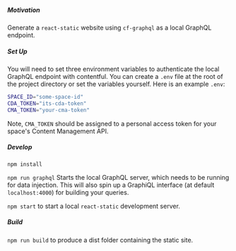 ##### Motivation

Generate a `react-static` website using `cf-graphql` as a local GraphQL endpoint.

##### Set Up

You will need to set three environment variables to authenticate the local GraphQL endpoint with contentful. You can create a `.env` file at the root of the project directory or set the variables yourself. Here is an example `.env`:

```bash
SPACE_ID="some-space-id"
CDA_TOKEN="its-cda-token"
CMA_TOKEN="your-cma-token"
```

Note, `CMA_TOKEN` should be assigned to a personal access token for your space's Content Management API.

##### Develop

`npm install`

`npm run graphql` Starts the local GraphQL server, which needs to be running for data injection. This will also spin up a GraphiQL interface (at default `localhost:4000`) for building your queries.

`npm start` to start a local `react-static` development server.

##### Build

`npm run build` to produce a dist folder containing the static site.